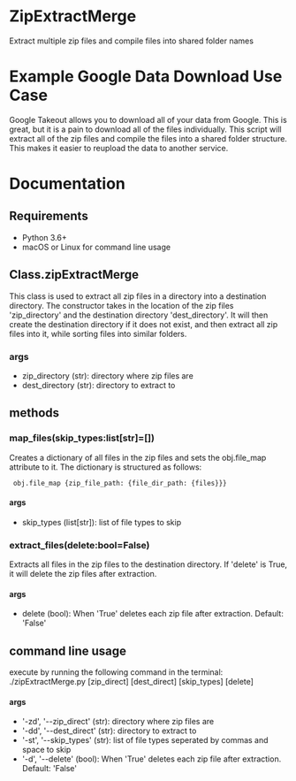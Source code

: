 # ZipExtractMerge
Extract multiple zip files and compile files into shared folder names

# Example Google Data Download Use Case
Google Takeout allows you to download all of your data from Google.  This is great, but it is a pain to download all of the files individually.  This script will extract all of the zip files and compile the files into a shared folder structure. This makes it easier to reupload the data to another service.

# Documentation
## Requirements
* Python 3.6+
* macOS or Linux for command line usage

## Class.zipExtractMerge
This class is used to extract all zip files in a directory into a destination directory. The constructor takes in the location of the zip files 'zip_directory' and the destination directory 'dest_directory'. It will then create the destination directory if it does not exist, and then extract all zip files into it, while sorting files into similar folders.

### args
- zip_directory (str): directory where zip files are
- dest_directory (str): directory to extract to

## methods
### map_files(skip_types:list[str]=[])
Creates a dictionary of all files in the zip files and sets the obj.file_map attribute to it. The dictionary is structured as follows:
        
     obj.file_map {zip_file_path: {file_dir_path: {files}}}

#### args
- skip_types (list[str]): list of file types to skip

### extract_files(delete:bool=False)
Extracts all files in the zip files to the destination directory. If 'delete' is True, it will delete the zip files after extraction.

#### args
- delete (bool): When 'True' deletes each zip file after extraction. Default: 'False'

## command line usage
execute by running the following command in the terminal:
./zipExtractMerge.py [zip_direct] [dest_direct] [skip_types] [delete]

#### args
- '-zd', '--zip_direct' (str): directory where zip files are
- '-dd', '--dest_direct' (str): directory to extract to
- '-st', '--skip_types' (str): list of file types seperated by commas and space to skip
- '-d', '--delete' (bool): When 'True' deletes each zip file after extraction. Default: 'False'